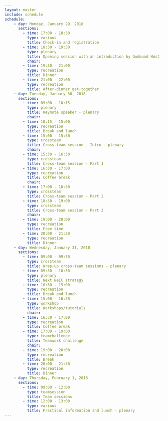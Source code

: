 ```yaml
---
layout: master
include: schedule
schedule:
    - day: Monday, January 29, 2018
      sections:
        - time: 17:00 - 18:30
          type: various
          title: Check-in and registration
        - time: 18:30 - 19:30
          type: plenary
          title: Opening session with an introduction by Gudmund Høst - plenary
          chair: 
        - time: 19:30 - 21:00
          type: recreation
          title: Dinner
        - time: 21:00 - 22:00
          type: recreation
          title: After-dinner get-together
    - day: Tuesday, January 30, 2018
      sections:
        - time: 09:00 - 10:15
          type: plenary
          title: Keynote speaker - plenary
          chair: 
        - time: 10:15 - 15:00
          type: recreation
          title: Break and lunch
        - time: 15:00 - 15:30
          type: crossteam
          title: Cross-team session - Intro - plenary
          chair:
        - time: 15:30 - 16:30
          type: crossteam
          title: Cross-team session - Part 1
        - time: 16:30 - 17:00
          type: recreation
          title: Coffee break
          chair:
        - time: 17:00 - 18:30
          type: crossteam
          title: Cross-team session - Part 2
        - time: 18:30 - 19:00
          type: crossteam
          title: Cross-team session - Part 3
          chair:
        - time: 19:00 - 20:00
          type: recreation
          title: Free time
        - time: 20:00 - 21:30
          type: recreation
          title: Dinner
    - day: Wednesday, January 31, 2018
      sections:
        - time: 09:00 - 09:30
          type: crossteam
          title: Wrap-up cross-team sessions - plenary
        - time: 09:30 - 10:30
          type: plenary
          title: Next NeIC strategy
        - time: 10:30 - 15:00
          type: recreation
          title: Break and lunch
        - time: 15:00 - 16:30
          type: workshop
          title: Workshops/tutorials
          chair: 
        - time: 16:30 - 17:00
          type: recreation
          title: Coffee break
        - time: 17:00 - 19:00
          type: teamchallenge
          title: Teamwork challenge
          chair: 
        - time: 19:00 - 20:00
          type: recreation
          title: Break
        - time: 20:00 - 21:30
          type: recreation
          title: Dinner
    - day: Thursday, February 1, 2018
      sections:
        - time: 09:00 - 12:00
          type: teamsession
          title: Team sessions
        - time: 12:00 - 13:00
          type: various
          title: Practical information and lunch - plenary
---
```

